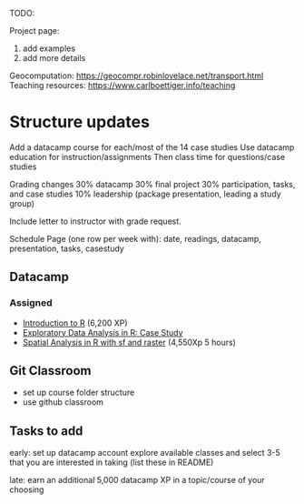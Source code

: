 TODO:

Project page:
1) add examples
2) add more details

Geocomputation: https://geocompr.robinlovelace.net/transport.html
Teaching resources: https://www.carlboettiger.info/teaching

# Structure updates
Add a datacamp course for each/most of the 14 case studies
Use datacamp education for instruction/assignments
Then class time for questions/case studies

Grading changes
30% datacamp
30% final project
30% participation, tasks, and case studies
10% leadership (package presentation, leading a study group)

Include letter to instructor with grade request.

Schedule Page (one row per week with):
date, readings, datacamp, presentation, tasks, casestudy


## Datacamp

### Assigned
* [Introduction to R]() (6,200 XP)
* [Exploratory Data Analysis in R: Case Study](https://www.datacamp.com/courses/exploratory-data-analysis-in-r-case-study)
* [Spatial Analysis in R with sf and raster](https://www.datacamp.com/courses/spatial-analysis-in-r-with-sf-and-raster) (4,550Xp 5 hours)

## Git Classroom
* set up course folder structure
* use github classroom


## Tasks to add
early:
set up datacamp account
explore available classes and select 3-5 that you are interested in taking (list these in README)



late:
earn an additional 5,000 datacamp XP in a topic/course of your choosing
